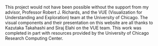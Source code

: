 This project would not have been possible without the support from my advisor, Professor Robert J. Richards, and the VUE (Visualization for Understanding and Exploration) team at the University of Chicago. The visual components and their presentation on this website are all thanks to Kazutaka Takahashi and Siraj Elahi on the VUE team. This work was completed in part with resources provided by the University of Chicago Research Computing Center.